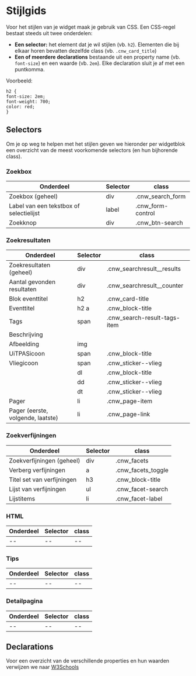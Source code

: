---
---

# Stijlgids

Voor het stijlen van je widget maak je gebruik van CSS. Een CSS-regel bestaat steeds uit twee onderdelen:
* **Een selector:** het element dat je wil stijlen (vb. ```h2```). 
Elementen die bij elkaar horen bevatten dezelfde class (vb. ```.cnw_card_title```)
* **Een of meerdere declarations** bestaande uit een property name (vb. ```font-size```) en een waarde (vb. ```2em```). Elke declaration sluit je af met een puntkomma.

Voorbeeld:
```
h2 {
font-size: 2em;
font-weight: 700;
color: red;
}
```

## Selectors

Om je op weg te helpen met het stijlen geven we hieronder per widgetblok een overzicht van de meest voorkomende selectors (en hun bijhorende class).

### Zoekbox

| Onderdeel | Selector | class |
| -- | -- | -- | 
| Zoekbox (geheel) | div | .cnw_search_form |
| Label van een tekstbox of selectielijst | label | .cnw_form-control |
| Zoekknop | div | .cnw_btn-search |

### Zoekresultaten

| Onderdeel | Selector | class |
| -- | -- | -- | 
| Zoekresultaten (geheel) | div | .cnw_searchresult__results |
| Aantal gevonden resultaten | div | .cnw_searchresult__counter |
| Blok eventtitel | h2 | .cnw_card-title |
| Eventtitel | h2 a | .cnw_block-title |
| Tags | span | .cnw_search-result-tags-item |
| Beschrijving |  |  |
| Afbeelding | img |  |
| UiTPASicoon | span | .cnw_block-title |
| Vliegicoon | span | .cnw_sticker--vlieg |
|  | dl | .cnw_block-title |
|  | dd | .cnw_sticker--vlieg |
|  | dt | .cnw_sticker--vlieg |
| Pager | li | .cnw_page-item |
| Pager (eerste, volgende, laatste) | li | .cnw_page-link |

### Zoekverfijningen

| Onderdeel | Selector | class |
| -- | -- | -- | 
| Zoekverfijningen (geheel) | div | .cnw_facets |
| Verberg verfijningen | a | .cnw_facets_toggle |
| Titel set van verfijningen | h3 | .cnw_block-title |
| Lijst van verfijningen | ul | .cnw_facet-search |
| Lijstitems | li | .cnw_facet-label  |

### HTML

| Onderdeel | Selector | class |
| -- | -- | -- |
| -- | -- | -- | 

### Tips

| Onderdeel | Selector | class |
| -- | -- | -- | 
| -- | -- | -- | 

### Detailpagina

| Onderdeel | Selector | class |
| -- | -- | -- | 
| -- | -- | -- | 

## Declarations

Voor een overzicht van de verschillende properties en hun waarden verwijzen we naar [W3Schools](https://www.w3schools.com/css/default.asp)

